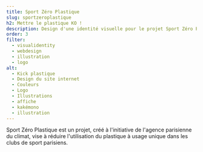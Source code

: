 ```yaml
---
title: Sport Zéro Plastique
slug: sportzeroplastique
h2: Mettre le plastique KO ! 
description: Design d'une identité visuelle pour le projet Sport Zéro Plastique
order: 3
filter:
  - visualidentity
  - webdesign
  - illustration
  - logo
alt:
  - Kick plastique
  - Design du site internet
  - Couleurs
  - Logo
  - Illustrations
  - affiche
  - kakémono
  - illustration
---
```

Sport Zéro Plastique est un projet, créé à l'initiative de l'agence parisienne du climat, vise à réduire l'utilisation du plastique à usage unique dans les clubs de sport parisiens. 
